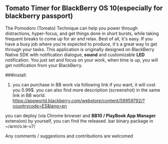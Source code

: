 ## Tomato Timer for BlackBerry OS 10(especially for blackberry passport)
The Pomodoro (Tomato) Technique can help you power through distractions, hyper-focus, and get things done in short bursts, while taking frequent breaks to come up for air and relax. Best of all, it's easy. If you have a busy job where you're expected to produce, it's a great way to get through your tasks. This application is originally designed on BlackBerry Native SDK with notification dialogue, **sound** and customizable __LED__ notification. You just set and focus on your work, when time is up, you will get notification from your BlackBerry.

###install:

1. you can purchase in BB work via following link if you want, it will cost you 0.99$. you can also find more description (screenshot) in the same link in BB world.
https://appworld.blackberry.com/webstore/content/59959792/?countrycode=ES&lang=en

you can deploy (via Chrome browser and **BB10 / PlayBook App Manager** extension) by yourself, you can find the released .bar binary package in ~/arm/o.le-v7/

Any comments / suggestions and contributions are welcomed